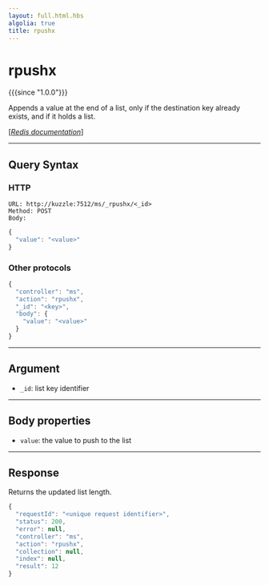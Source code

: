 ```yaml
---
layout: full.html.hbs
algolia: true
title: rpushx
---
```


# rpushx

{{{since "1.0.0"}}}

Appends a value at the end of a list, only if the destination key already exists, and if it holds a list.

[[_Redis documentation_]](https://redis.io/commands/rpushx)

---

## Query Syntax

### HTTP

```http
URL: http://kuzzle:7512/ms/_rpushx/<_id>
Method: POST  
Body:
```

```js
{
  "value": "<value>"
}
```

### Other protocols

```js
{
  "controller": "ms",
  "action": "rpushx",
  "_id": "<key>",
  "body": {
    "value": "<value>"
  }
}
```

---

## Argument

* `_id`: list key identifier

---

## Body properties

* `value`: the value to push to the list

---

## Response

Returns the updated list length.

```javascript
{
  "requestId": "<unique request identifier>",
  "status": 200,
  "error": null,
  "controller": "ms",
  "action": "rpushx",
  "collection": null,
  "index": null,
  "result": 12
}
```

